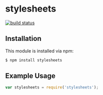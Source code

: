 # stylesheets



[![build status](https://secure.travis-ci.org//stylesheets.png)](http://travis-ci.org//stylesheets)

## Installation

This module is installed via npm:

``` bash
$ npm install stylesheets
```

## Example Usage

``` js
var stylesheets = require('stylesheets');
```
